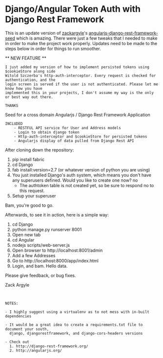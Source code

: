 Django/Angular Token Auth with Django Rest Framework
====================================
This is an update version of [zackargyle](https://github.com/zackargyle)'s [angularjs-django-rest-framework-seed](https://github.com/zackargyle/angularjs-django-rest-framework-seed) which is amazing. There were just a few tweaks that I needed to make in order to make the project work properly. Updates need to be made to the steps below in order for things to run smoother.

** NEW FEATURE **
```
I just added my version of how to implement persisted tokens using $cookieStore along side
Witold Szczerba's http-auth-interceptor. Every request is checked for authentication, and the
login screen is served if the user is not authenticated. Please let me know how you have 
implemented this in your projects, I don't assume my way is the only or best way out there.

THANKS
```

Seed for a cross domain Angularjs / Django Rest Framework Application

    INCLUDED
        - RESTFUL API service for User and Address models
        - Login to obtain django token
        - Http-auth-interceptor and $cookieStore for persisted tokens
        - Angularjs display of data pulled from Django Rest API

After cloning down the repository:

1.  pip install fabric
2.	cd Django
3.  fab install:version=2.7 (or whatever version of python you are using)
4.  You just installed Django's auth system, which means you don't have any superusers defined.
    Would you like to create one now? no
       - The authtoken table is not created yet, so be sure to respond no to this request.
5.  Setup your superuser

Bam, you're good to go.

Afterwards, to see it in action, here is a simple way:

1.	cd Django 
2.	python manage.py runserver 8001 
3.	Open new tab 
4.	cd Angular 
5.	nodejs scripts/web-server.js 
6.	Open browser to http://localhost:8001/admin 
7.	Add a few Addresses 
8.	Go to http://localhost:8000/app/index.html 
9.	Login, and bam. Hello data.

Please give feedback, or bug fixes.

Zack Argyle

<br>

    NOTES: 
    
    - I highly suggest using a virtualenv as to not mess with in-built dependencies

    - It would be a great idea to create a requirements.txt file to document your south,
      django, djangorestframework, and django-cors-headers versions

    - Check out
      1. http://django-rest-framework.org/
      2. http://angularjs.org/
